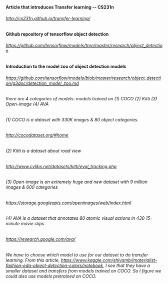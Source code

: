#### Article that introduces Transfer learning -- CS231n
###### http://cs231n.github.io/transfer-learning/
#### Github repository of tensorflow object detection 
###### https://github.com/tensorflow/models/tree/master/research/object_detection
#### Introduction to the model zoo of object detection models
###### https://github.com/tensorflow/models/blob/master/research/object_detection/g3doc/detection_model_zoo.md
###### there are 4 categories of models: models trained on (1) COCO (2) Kitti (3) Open-image (4) AVA 
###### (1) COCO is a dataset with 330K images & 80 object categories. 
###### http://cocodataset.org/#home
###### (2) Kitti is a dataset about road view 
###### http://www.cvlibs.net/datasets/kitti/eval_tracking.php
###### (3) Open-image is an extremely huge and new dataset with 9 million images & 600 categories
###### https://storage.googleapis.com/openimages/web/index.html
###### (4) AVA is a dataset that annotates 80 atomic visual actions in 430 15-minute movie clips
######  https://research.google.com/ava/ 

###### We have to choose which model to use for our dataset to do transfer learning. From this article, https://www.kaggle.com/shivamb/imaterialist-fashion-eda-object-detection-colors/notebook, I see that they have a smaller dataset and transfers from models trained on COCO. So I figure we could also use models  pretrained on COCO.


